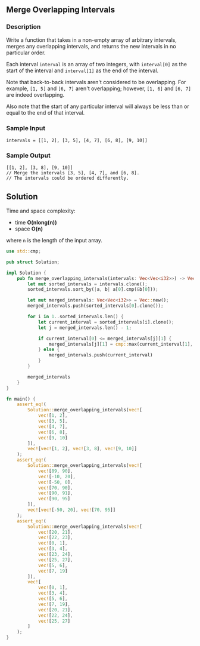 ## Merge Overlapping Intervals

### Description

Write a function that takes in a non-empty array of arbitrary intervals, merges any overlapping intervals, and returns the new intervals in no particular order.

Each interval `interval` is an array of two integers, with `interval[0]` as the start of the interval and `interval[1]` as the end of the interval.

Note that back-to-back intervals aren't considered to be overlapping. For example, `[1, 5]` and `[6, 7]` aren't overlapping; however, `[1, 6]` and `[6, 7]` are indeed overlapping.

Also note that the start of any particular interval will always be less than or equal to the end of that interval.

### Sample Input

```
intervals = [[1, 2], [3, 5], [4, 7], [6, 8], [9, 10]]
```

### Sample Output

```
[[1, 2], [3, 8], [9, 10]]
// Merge the intervals [3, 5], [4, 7], and [6, 8].
// The intervals could be ordered differently.
```

## Solution

Time and space complexity:

- time **O(nlong(n))**
- space **O(n)**

where `n` is the length of the input array.

```rust
use std::cmp;

pub struct Solution;

impl Solution {
    pub fn merge_overlapping_intervals(intervals: Vec<Vec<i32>>) -> Vec<Vec<i32>> {
        let mut sorted_intervals = intervals.clone();
        sorted_intervals.sort_by(|a, b| a[0].cmp(&b[0]));

        let mut merged_intervals: Vec<Vec<i32>> = Vec::new();
        merged_intervals.push(sorted_intervals[0].clone());

        for i in 1..sorted_intervals.len() {
            let current_interval = sorted_intervals[i].clone();
            let j = merged_intervals.len() - 1;

            if current_interval[0] <= merged_intervals[j][1] {
                merged_intervals[j][1] = cmp::max(current_interval[1], merged_intervals[j][1]);
            } else {
                merged_intervals.push(current_interval)
            }
        }

        merged_intervals
    }
}

fn main() {
    assert_eq!(
        Solution::merge_overlapping_intervals(vec![
            vec![1, 2],
            vec![3, 5],
            vec![4, 7],
            vec![6, 8],
            vec![9, 10]
        ]),
        vec![vec![1, 2], vec![3, 8], vec![9, 10]]
    );
    assert_eq!(
        Solution::merge_overlapping_intervals(vec![
            vec![89, 90],
            vec![-10, 20],
            vec![-50, 0],
            vec![70, 90],
            vec![90, 91],
            vec![90, 95]
        ]),
        vec![vec![-50, 20], vec![70, 95]]
    );
    assert_eq!(
        Solution::merge_overlapping_intervals(vec![
            vec![20, 21],
            vec![22, 23],
            vec![0, 1],
            vec![3, 4],
            vec![23, 24],
            vec![25, 27],
            vec![5, 6],
            vec![7, 19]
        ]),
        vec![
            vec![0, 1],
            vec![3, 4],
            vec![5, 6],
            vec![7, 19],
            vec![20, 21],
            vec![22, 24],
            vec![25, 27]
        ]
    );
}
```
